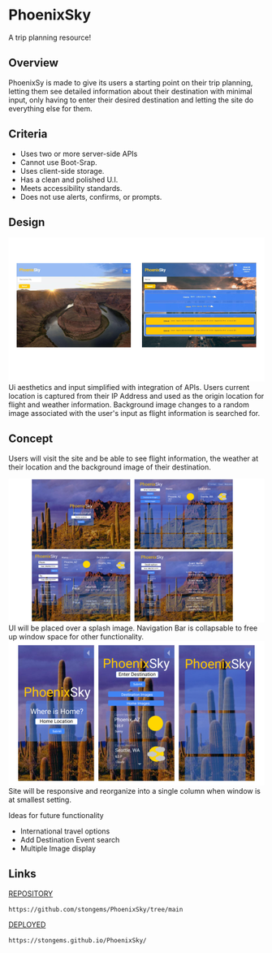 # PhoenixSky
A trip planning resource!


## Overview
PhoenixSy is made to give its users a starting point on their trip planning, letting them see detailed information about their destination with minimal input, only having to enter their desired destination and letting the site do everything else for them.


## Criteria
* Uses two or more server-side APIs
* Cannot use Boot-Srap.
* Uses client-side storage.
* Has a clean and polished U.I.
* Meets accessibility standards.
* Does not use alerts, confirms, or prompts.


## Design
![image](./assets/img/done.png)
Ui aesthetics and input simplified with integration of APIs. Users current location is captured from their IP Address and used as the origin location for flight and weather information. Background image changes to a random image associated with the user's input as flight information is searched for.


## Concept
Users will visit the site and be able to see flight information, the weather at their location and the background image of their destination.


![image](./assets/img/PhoenixSunFront.png)
UI will be placed over a splash image. Navigation Bar is collapsable to free up window space for other functionality.
![image](./assets/img/PhoenixSunSmall.png)
Site will be responsive and reorganize into a single column when window is at smallest setting.

Ideas for future functionality
* International travel options
* Add Destination Event search
* Multiple Image display



## Links
[REPOSITORY](https://github.com/stongems/PhoenixSky/tree/main)
```
https://github.com/stongems/PhoenixSky/tree/main
```

[DEPLOYED](https://stongems.github.io/PhoenixSky/)
```
https://stongems.github.io/PhoenixSky/
```
